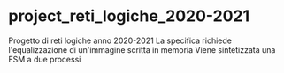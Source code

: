 # project_reti_logiche_2020-2021
Progetto di reti logiche anno 2020-2021
La specifica richiede l'equalizzazione di un'immagine scritta in memoria
Viene sintetizzata una FSM a due processi
